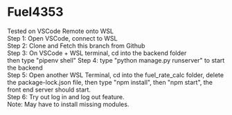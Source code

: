 # Fuel4353
Tested on VSCode Remote onto WSL<br>
Step 1: Open VSCode, connect to WSL<br>
Step 2: Clone and Fetch this branch from Github<br>
Step 3: On VSCode + WSL terminal, cd into the backend folder<br>
then type "pipenv shell"
Step 4: type "python manage.py runserver" to start the backend<br>
Step 5: Open another WSL Terminal, cd into the fuel_rate_calc folder, delete the package-lock.json file, then type "npm install", then "npm start", the front end server should start.<br>
Step 6: Try out log in and log out feature.<br>
Note: May have to install missing modules.
